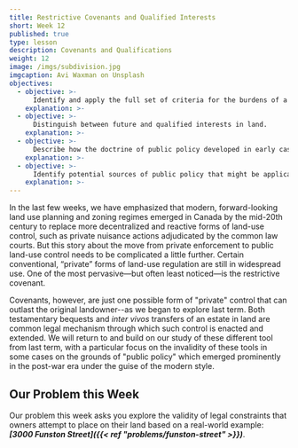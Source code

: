 ```yaml
---
title: Restrictive Covenants and Qualified Interests
short: Week 12
published: true
type: lesson
description: Covenants and Qualifications
weight: 12
image: /imgs/subdivision.jpg
imgcaption: Avi Waxman on Unsplash
objectives:
  - objective: >-
      Identify and apply the full set of criteria for the burdens of a valid restrictive covenant to run with the land.
    explanation: >-
  - objective: >-
      Distinguish between future and qualified interests in land.
    explanation: >-
  - objective: >-
      Describe how the doctrine of public policy developed in early cases dealing with discriminatory restrictive covenants and link this development to the features of the modern style.
    explanation: >-
  - objective: >-
      Identify potential sources of public policy that might be applicable in contemporary cases concerning the validity of restrictive covenants.
    explanation: >-
---
```


In the last few weeks, we have emphasized that modern, forward-looking land use planning and zoning regimes emerged in Canada by the mid-20th century to replace more decentralized and reactive forms of land-use control, such as private nuisance actions adjudicated by the common law courts. But this story about the move from private enforcement to public land-use control needs to be complicated a little further. Certain conventional, “private” forms of land-use regulation are still in widespread use. One of the most pervasive—but often least noticed—is the restrictive covenant.

Covenants, however, are just one possible form of "private" control that can outlast the original landowner--as we began to explore last term. Both testamentary bequests and *inter vivos* transfers of an estate in land are common legal mechanism through which such control is enacted and extended. We will return to and build on our study of these different tool from last term, with a particular focus on the invalidity of these tools in some cases on the grounds of "public policy" which emerged prominently in the post-war era under the guise of the modern style. 

## Our Problem this Week

Our problem this week asks you explore the validity of legal constraints that owners attempt to place on their land based on a real-world example: ***[3000 Funston Street]({{< ref "problems/funston-street" >}})***.
